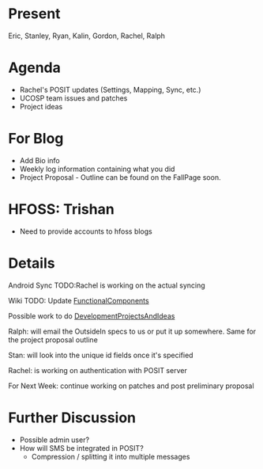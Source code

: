 # Present #

Eric, Stanley, Ryan, Kalin, Gordon, Rachel, Ralph

# Agenda #

  * Rachel's POSIT updates (Settings, Mapping, Sync, etc.)
  * UCOSP team issues and patches
  * Project ideas

# For Blog #

  * Add Bio info
  * Weekly log information containing what you did
  * Project Proposal - Outline can be found on the FallPage soon.

# HFOSS: Trishan #

  * Need to provide accounts to hfoss blogs

# Details #

Android Sync TODO:Rachel is working on the actual syncing

Wiki TODO: Update [FunctionalComponents](FunctionalComponents.md)

Possible work to do [DevelopmentProjectsAndIdeas](DevelopmentProjectsAndIdeas.md)

Ralph: will email the OutsideIn specs to us or put it up somewhere. Same for the project proposal outline

Stan: will look into the unique id fields once it's specified

Rachel: is working on authentication with POSIT server

For Next Week: continue working on patches and post preliminary proposal

# Further Discussion #

  * Possible admin user?
  * How will SMS be integrated in POSIT?
    * Compression / splitting it into multiple messages